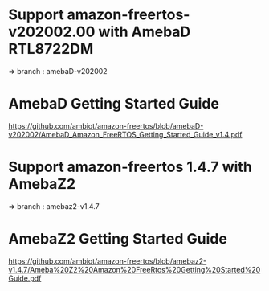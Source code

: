 # Support amazon-freertos-v202002.00 with AmebaD RTL8722DM
=> branch : amebaD-v202002

# AmebaD Getting Started Guide
https://github.com/ambiot/amazon-freertos/blob/amebaD-v202002/AmebaD_Amazon_FreeRTOS_Getting_Started_Guide_v1.4.pdf


# Support amazon-freertos 1.4.7 with AmebaZ2
=> branch : amebaz2-v1.4.7

# AmebaZ2 Getting Started Guide
https://github.com/ambiot/amazon-freertos/blob/amebaz2-v1.4.7/Ameba%20Z2%20Amazon%20FreeRtos%20Getting%20Started%20Guide.pdf




